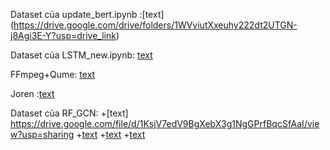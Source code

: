 Dataset của update_bert.ipynb :[text] (https://drive.google.com/drive/folders/1WVviutXxeuhy222dt2UTGN-j8Agi3E-Y?usp=drive_link)

Dataset của LSTM_new.ipynb: [text](https://drive.google.com/drive/folders/1mhWdatqM7iuwGkjGbejs_Cl3IIqdImqS?usp=sharing)

FFmpeg+Qume: [text](https://ieeexplore.ieee.org/abstract/document/9448435)

Joren :[text](https://docs.joern.io/)

Dataset của RF_GCN:
+[text] https://drive.google.com/file/d/1KsjV7edV9BgXebX3g1NgGPrfBqcSfAaI/view?usp=sharing
+[text](https://drive.google.com/file/d/1UdACW3tReFrn6zDbPvIIaqyyCmdeZDqN/view?usp=sharing)
+[text](https://drive.google.com/file/d/1yT2yozQczhiK5YGDqr0u0EIrKSLtJ1a9/view?usp=sharing)
+[text](https://drive.google.com/file/d/1arnF_aRjXR_2zKF8AWxRoVkTfzEUG9ib/view?usp=sharing)